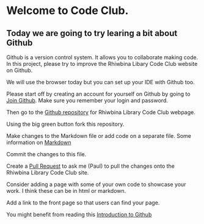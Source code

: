# Welcome to Code Club. 
## Today we are going to try learing a bit about Github 

Github is a version control system. It allows you to collaborate making code. 
In this project, please try to improve the Rhiwbina Libary Code Club website on Github. 

We will use the browser today but you can set up your IDE with Github too. 

Please start off by creating an account for yourself on Github by going to [Join Github](https://github.com/join).
Make sure you remember your login and password. 

Then go to the [Github repository](https://github.com/Rhiwbina-Library-Code-Club/rhiwbinalibcodeclub.github.io) for Rhiwbina Library Code Club webpage.

Using the big green button fork this repository. 

Make changes to the Markdown file or add code on a separate file. Some information on [Markdown](https://guides.github.com/features/mastering-markdown/) 

Commit the changes to this file. 

Create a [Pull Request](https://docs.github.com/en/github/collaborating-with-pull-requests/proposing-changes-to-your-work-with-pull-requests/creating-a-pull-request) to ask me (Paul) to pull the changes onto the Rhiwbina Library Code Club site. 

Consider adding a page with some of your own code to showcase your work. I think these can be in html or markdown.  

Add a link to the front page so that users can find your page.

You might benefit from reading this [Introduction to Github](https://lab.github.com/githubtraining/introduction-to-github)
